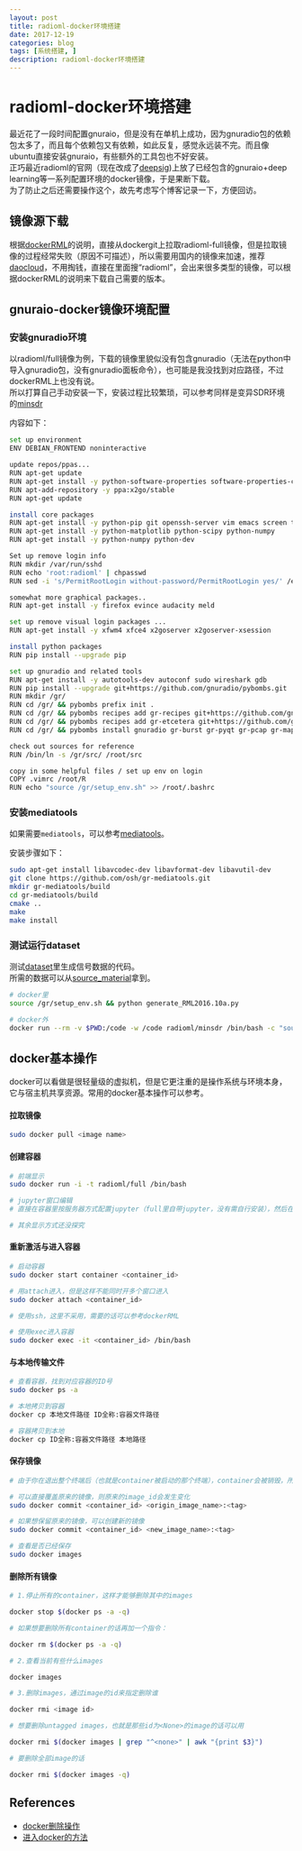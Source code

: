 ```yaml
---
layout: post
title: radioml-docker环境搭建
date: 2017-12-19
categories: blog
tags: [系统搭建, ]
description: radioml-docker环境搭建
---
```


# radioml-docker环境搭建

最近花了一段时间配置gnuraio，但是没有在单机上成功，因为gnuradio包的依赖包太多了，而且每个依赖包又有依赖，如此反复，感觉永远装不完。而且像ubuntu直接安装gnuraio，有些额外的工具包也不好安装。  
正巧最近radioml的官网（现在改成了[deepsig](https://www.deepsig.io))上放了已经包含的gnuraio+deep learning等一系列配置环境的docker镜像，于是果断下载。  
为了防止之后还需要操作这个，故先考虑写个博客记录一下，方便回访。

## 镜像源下载

根据[dockerRML](https://github.com/radioML/dockerRML)的说明，直接从dockergit上拉取radioml-full镜像，但是拉取镜像的过程经常失败（原因不可描述），所以需要用国内的镜像来加速，推荐[daocloud](http://www.daocloud.io/)，不用掏钱，直接在里面搜“radioml”，会出来很多类型的镜像，可以根据dockerRML的说明来下载自己需要的版本。

## gnuraio-docker镜像环境配置

### 安装gnuradio环境

以radioml/full镜像为例，下载的镜像里貌似没有包含gnuradio（无法在python中导入gnuradio包，没有gnuradio面板命令），也可能是我没找到对应路径，不过dockerRML上也没有说。  
所以打算自己手动安装一下，安装过程比较繁琐，可以参考同样是变异SDR环境的[minsdr](https://hub.docker.com/r/yonidavidson/minsdr/)

内容如下：

```bash
set up environment
ENV DEBIAN_FRONTEND noninteractive

update repos/ppas...
RUN apt-get update
RUN apt-get install -y python-software-properties software-properties-common
RUN apt-add-repository -y ppa:x2go/stable
RUN apt-get update

install core packages
RUN apt-get install -y python-pip git openssh-server vim emacs screen tmux locate
RUN apt-get install -y python-matplotlib python-scipy python-numpy
RUN apt-get install -y python-numpy python-dev

Set up remove login info
RUN mkdir /var/run/sshd
RUN echo 'root:radioml' | chpasswd
RUN sed -i 's/PermitRootLogin without-password/PermitRootLogin yes/' /etc/ssh/sshd_config

somewhat more graphical packages..
RUN apt-get install -y firefox evince audacity meld

set up remove visual login packages ...
RUN apt-get install -y xfwm4 xfce4 x2goserver x2goserver-xsession

install python packages
RUN pip install --upgrade pip

set up gnuradio and related tools
RUN apt-get install -y autotools-dev autoconf sudo wireshark gdb
RUN pip install --upgrade git+https://github.com/gnuradio/pybombs.git
RUN mkdir /gr/
RUN cd /gr/ && pybombs prefix init .
RUN cd /gr/ && pybombs recipes add gr-recipes git+https://github.com/gnuradio/gr-recipes.git
RUN cd /gr/ && pybombs recipes add gr-etcetera git+https://github.com/gnuradio/gr-etcetera.git
RUN cd /gr/ && pybombs install gnuradio gr-burst gr-pyqt gr-pcap gr-mapper gr-analysis

check out sources for reference
RUN /bin/ln -s /gr/src/ /root/src

copy in some helpful files / set up env on login
COPY .vimrc /root/R
RUN echo "source /gr/setup_env.sh" >> /root/.bashrc
```

### 安装mediatools

如果需要`mediatools`，可以参考[mediatools](https://moo.cmcl.cs.cmu.edu/trac/cgran/wiki/mediatools)。

安装步骤如下：

```bash
sudo apt-get install libavcodec-dev libavformat-dev libavutil-dev
git clone https://github.com/osh/gr-mediatools.git
mkdir gr-mediatools/build
cd gr-mediatools/build
cmake ..
make
make install
```

### 测试运行dataset

测试[dataset](https://github.com/radioML/dataset)里生成信号数据的代码。  
所需的数据可以从[source_material](https://github.com/radioML/source_material)拿到。

```bash
# docker里
source /gr/setup_env.sh && python generate_RML2016.10a.py

# docker外
docker run --rm -v $PWD:/code -w /code radioml/minsdr /bin/bash -c "source /gr/setup_env.sh && python /path/to/generate_RML2016.10a.py"
```


## docker基本操作

docker可以看做是很轻量级的虚拟机，但是它更注重的是操作系统与环境本身，它与宿主机共享资源。常用的docker基本操作可以参考。

#### 拉取镜像

```bash
sudo docker pull <image name>
```

#### 创建容器

```bash
# 前端显示
sudo docker run -i -t radioml/full /bin/bash

# jupyter窗口编辑
# 直接在容器里按服务器方式配置jupyter（full里自带jupyter，没有需自行安装），然后在网页上输入<docker_ip>:<port>即可。

# 其余显示方式还没探究
```

#### 重新激活与进入容器

```bash
# 启动容器
sudo docker start container <container_id>

# 用attach进入，但是这样不能同时开多个窗口进入
sudo docker attach <container_id> 

# 使用ssh，这里不采用，需要的话可以参考dockerRML

# 使用exec进入容器
sudo docker exec -it <container_id> /bin/bash
```

#### 与本地传输文件

```bash
# 查看容器，找到对应容器的ID号
sudo docker ps -a

# 本地拷贝到容器
docker cp 本地文件路径 ID全称:容器文件路径

# 容器拷贝到本地
docker cp ID全称:容器文件路径 本地路径
```

#### 保存镜像

```bash
# 由于你在退出整个终端后（也就是container被启动的那个终端），container会被销毁，所以如果对container作了修改，可以commit成image

# 可以直接覆盖原来的镜像，则原来的image_id会发生变化
sudo docker commit <container_id> <origin_image_name>:<tag>

# 如果想保留原来的镜像，可以创建新的镜像
sudo docker commit <container_id> <new_image_name>:<tag>

# 查看是否已经保存
sudo docker images
```

#### 删除所有镜像

```bash
# 1.停止所有的container，这样才能够删除其中的images

docker stop $(docker ps -a -q)

# 如果想要删除所有container的话再加一个指令：

docker rm $(docker ps -a -q)

# 2.查看当前有些什么images

docker images

# 3.删除images，通过image的id来指定删除谁

docker rmi <image id>

# 想要删除untagged images，也就是那些id为<None>的image的话可以用

docker rmi $(docker images | grep "^<none>" | awk "{print $3}")

# 要删除全部image的话

docker rmi $(docker images -q)

```


## References

* [docker删除操作](https://www.cnblogs.com/q4486233/p/6482711.html)
* [进入docker的方法](http://blog.csdn.net/u010397369/article/details/41045251)